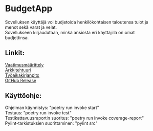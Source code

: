 # BudgetApp
Sovelluksen käyttäjä voi budjetoida henkilökohtaisen taloutensa tulot ja menot sekä varat ja velat.  
Sovellukseen kirjaudutaan, minkä ansiosta eri käyttäjillä on omat budjettinsa.  

## Linkit:
[Vaatimusmäärittely](https://github.com/henkkah/ot-harjoitustyo/blob/master/dokumentaatio/vaatimusmaarittely.md)  
[Arkkitehtuuri](https://github.com/henkkah/ot-harjoitustyo/blob/master/dokumentaatio/arkkitehtuuri.md)  
[Työaikakirjanpito](https://github.com/henkkah/ot-harjoitustyo/blob/master/dokumentaatio/tyoaikakirjanpito.md)  
[GitHub Release]()  

## Käyttöohje:
Ohjelman käynnistys: "poetry run invoke start"  
Testaus: "poetry run invoke test"  
Testikattavuusraportin suoritus: "poetry run invoke coverage-report"  
Pylint-tarkistuksien suorittaminen: "pylint src"  

